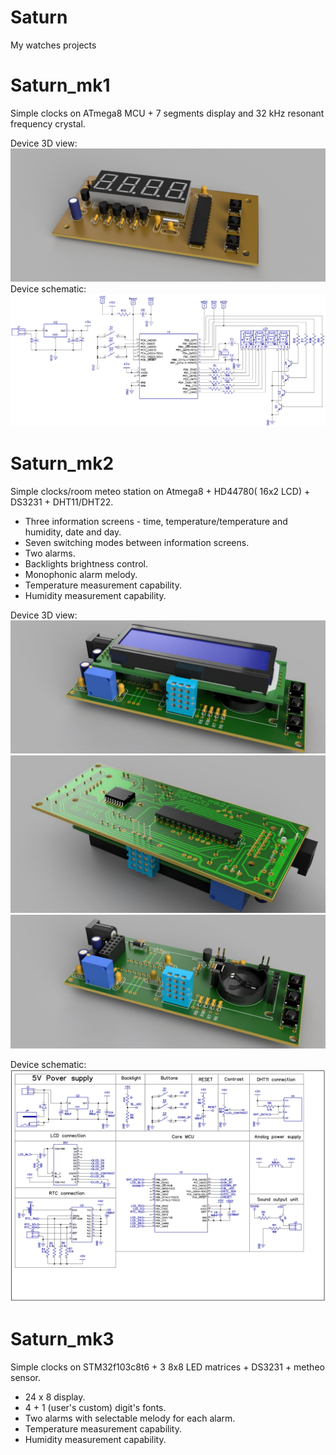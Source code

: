 # Saturn
My watches projects

# Saturn_mk1
Simple clocks on ATmega8 MCU + 7 segments display and 32 kHz resonant frequency crystal.

Device 3D view:
  ![Top View](ReadmePics/Saturn1_View1.png)
 Device schematic:
   ![Device schematic](Saturn_mk1/Hardware/Schematic.jpg)
    
# Saturn_mk2
Simple clocks/room meteo station on Atmega8 + HD44780( 16x2 LCD) + DS3231 + DHT11/DHT22.
  - Three information screens - time, temperature/temperature and humidity, date and day.
  - Seven switching modes between information screens.
  - Two alarms.
  - Backlights brightness control.
  - Monophonic alarm melody.
  - Temperature measurement capability.
  - Humidity measurement capability.

 Device 3D view:
    ![Top View](ReadmePics/Saturn2_View1.jpg)
    ![Bottom_View](ReadmePics/Saturn2_View2.jpg)
    ![Top PCB View](ReadmePics/Saturn2_View3.jpg)

 Device schematic:
    ![Device schematic](Saturn_mk2/Hardware/Schematic.png)

# Saturn_mk3
Simple clocks on STM32f103c8t6 + 3 8x8 LED matrices + DS3231 + metheo sensor.
  - 24 x 8 display.
  - 4 + 1 (user's custom) digit's fonts.
  - Two alarms with selectable melody for each alarm.
  - Temperature measurement capability.
  - Humidity measurement capability.
